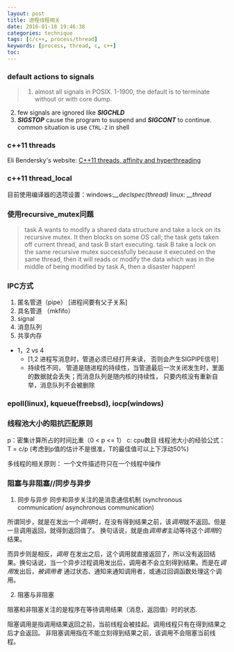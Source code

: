 ```yaml
---
layout: post
title: 进程线程相关
date: 2016-01-18 19:46:38
categories: technique
tags: [c/c++, process/thread]
keywords: [process, thread, c, c++]
toc:
---
```


### default actions to signals
> 1. almost all signals in POSIX. 1-1900, the default is to terminate without or with core dump.
2. few signals are ignored like ***SIGCHLD***
3. ***SIGSTOP*** cause the program to suspend and ***SIGCONT*** to continue. common situation is use `CTRL-Z` in shell

### c++11 threads
Eli Bendersky's website: [C++11 threads, affinity and hyperthreading](http://eli.thegreenplace.net/2016/c11-threads-affinity-and-hyperthreading/)


### c++11 thread_local
目前使用编译器的选项设置：windows:*__declspec(thread)* linux: *__thread*

### 使用recursive_mutex问题
> task A wants to modify a shared data structure and take a lock on its recursive mutex. It then blocks on some OS call; the task gets taken off current thread, and task B start executing. task B take  a lock on the same recursive mutex successfully because it executed on the same thread, then it will reads or modify the data which was in the middle of being modified by task A, then a disaster happen!
<!-- more -->

### IPC方式

1. 匿名管道（pipe） [进程间要有父子关系]
2. 具名管道 （mkfifo）
3. signal
4. 消息队列
5. 共享内存

- 1，2 vs 4
    - [1,2 进程写消息时，管道必须已经打开来读， 否则会产生SIGPIPE信号]
    - 持续性不同， 管道是随进程的持续性，当管道最后一次关闭发生时，里面的数据就会丢失；而消息队列是随内核的持续性， 只要内核没有重新自举，消息队列不会被删除


### epoll(linux), kqueue(freebsd), iocp(windows)


### 线程池大小的阻抗匹配原则

p：密集计算所占的时间比重（0 < p <= 1）
c: cpu数目
线程池大小的经验公式： T = c/p (考虑到p值的估计不是很准，T的最佳值可以上下浮动50%)

多线程的相关原则：
一个文件描述符只在一个线程中操作


### 阻塞与非阻塞//同步与异步
1. 同步与异步
同步和异步关注的是消息通信机制 (synchronous communication/ asynchronous communication)

所谓同步，就是在发出一个*调用*时，在没有得到结果之前，该*调用*就不返回。但是一旦调用返回，就得到返回值了。
换句话说，就是由*调用者*主动等待这个*调用*的结果。

而异步则是相反，*调用* 在发出之后，这个调用就直接返回了，所以没有返回结果。换句话说，当一个异步过程调用发出后，调用者不会立刻得到结果。而是在*调用*发出后，*被调用者* 通过状态、通知来通知调用者，或通过回调函数处理这个调用。

2. 阻塞与非阻塞

阻塞和非阻塞关注的是程序在等待调用结果（消息，返回值）时的状态.

阻塞调用是指调用结果返回之前，当前线程会被挂起。调用线程只有在得到结果之后才会返回。
非阻塞调用指在不能立刻得到结果之前，该调用不会阻塞当前线程。
